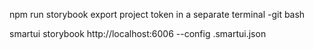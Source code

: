 npm run storybook
export project token in a separate terminal -git bash


smartui storybook http://localhost:6006 --config .smartui.json